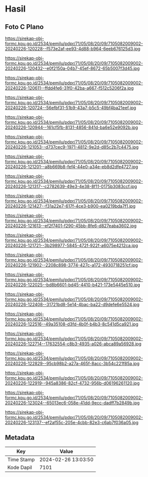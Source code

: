 # Hasil

## Foto C Plano

https://sirekap-obj-formc.kpu.go.id/2534/pemilu/pdpr/71/05/08/20/09/7105082009002-20240226-120228--f573e2af-ee93-4d88-b964-6eeb676125d3.jpg

https://sirekap-obj-formc.kpu.go.id/2534/pemilu/pdpr/71/05/08/20/09/7105082009002-20240226-120432--e0f2150a-04b7-45ef-8672-65b5007f3d45.jpg

https://sirekap-obj-formc.kpu.go.id/2534/pemilu/pdpr/71/05/08/20/09/7105082009002-20240226-120611--ffdd4fe6-31f0-42ba-a667-f512c5206f2a.jpg

https://sirekap-obj-formc.kpu.go.id/2534/pemilu/pdpr/71/05/08/20/09/7105082009002-20240226-120724--56efbf31-51b9-43a7-b5c5-49bf4ba21eef.jpg

https://sirekap-obj-formc.kpu.go.id/2534/pemilu/pdpr/71/05/08/20/09/7105082009002-20240226-120944--161cf5fb-8131-4856-841d-ba6e52e9092b.jpg

https://sirekap-obj-formc.kpu.go.id/2534/pemilu/pdpr/71/05/08/20/09/7105082009002-20240226-121053--d737cec9-1971-4812-9e2d-d85c2b7c4475.jpg

https://sirekap-obj-formc.kpu.go.id/2534/pemilu/pdpr/71/05/08/20/09/7105082009002-20240226-121201--a8b669b8-fef4-44e0-a34e-eb8d2dfe4727.jpg

https://sirekap-obj-formc.kpu.go.id/2534/pemilu/pdpr/71/05/08/20/09/7105082009002-20240226-121317--c2782639-49e3-4e38-8f11-0175b3083ccf.jpg

https://sirekap-obj-formc.kpu.go.id/2534/pemilu/pdpr/71/05/08/20/09/7105082009002-20240226-121427--f31a22e7-617f-4ce3-b900-ea0219bda7f1.jpg

https://sirekap-obj-formc.kpu.go.id/2534/pemilu/pdpr/71/05/08/20/09/7105082009002-20240226-121613--ef2f7401-f290-45bb-8fe6-d827eaba3602.jpg

https://sirekap-obj-formc.kpu.go.id/2534/pemilu/pdpr/71/05/08/20/09/7105082009002-20240226-121721--3b298977-5845-472f-922f-a6075e4212ca.jpg

https://sirekap-obj-formc.kpu.go.id/2534/pemilu/pdpr/71/05/08/20/09/7105082009002-20240226-121902--2208c898-3774-427c-a172-4930718251cf.jpg

https://sirekap-obj-formc.kpu.go.id/2534/pemilu/pdpr/71/05/08/20/09/7105082009002-20240226-122025--bd8b6601-bd45-4410-b421-173e5445e510.jpg

https://sirekap-obj-formc.kpu.go.id/2534/pemilu/pdpr/71/05/08/20/09/7105082009002-20240226-122408--31721bd8-5e14-4bac-ba22-d9defe6e5524.jpg

https://sirekap-obj-formc.kpu.go.id/2534/pemilu/pdpr/71/05/08/20/09/7105082009002-20240226-122516--49a35108-d3fd-4b0f-b4b3-8c541d5ca921.jpg

https://sirekap-obj-formc.kpu.go.id/2534/pemilu/pdpr/71/05/08/20/09/7105082009002-20240226-122714--17632554-c8b3-4935-a026-abca89a56928.jpg

https://sirekap-obj-formc.kpu.go.id/2534/pemilu/pdpr/71/05/08/20/09/7105082009002-20240226-122829--95cb98b2-a27a-465f-8acc-3b54c221f85a.jpg

https://sirekap-obj-formc.kpu.go.id/2534/pemilu/pdpr/71/05/08/20/09/7105082009002-20240226-122919--945a8386-82cf-4732-956b-d06196261120.jpg

https://sirekap-obj-formc.kpu.go.id/2534/pemilu/pdpr/71/05/08/20/09/7105082009002-20240226-123024--65013ec6-058e-41dd-9ecc-dadff7b2849b.jpg

https://sirekap-obj-formc.kpu.go.id/2534/pemilu/pdpr/71/05/08/20/09/7105082009002-20240226-123137--ef2af55c-205e-4cbb-82e3-c6ab7f036a05.jpg


## Metadata

| Key        | Value               |
| ---------- | ------------------- |
| Time Stamp | 2024-02-26 13:03:50 |
| Kode Dapil | 7101                |



